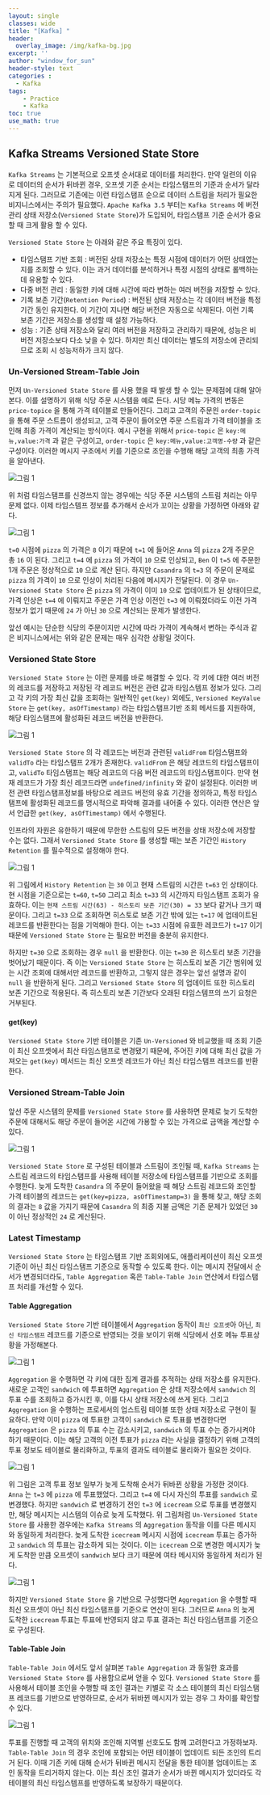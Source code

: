 ```yaml
--- 
layout: single
classes: wide
title: "[Kafka] "
header:
  overlay_image: /img/kafka-bg.jpg
excerpt: ''
author: "window_for_sun"
header-style: text
categories :
  - Kafka
tags:
    - Practice
    - Kafka
toc: true
use_math: true
---  
```


## Kafka Streams Versioned State Store
`Kafka Streams` 는 기본적으로 오프셋 순서대로 데이터를 처리한다. 
만약 일련의 이유로 데이터의 순서가 뒤바뀐 경우, 오프셋 기준 순서는 타임스탬프의 기준과 순서가 달라지게 된다. 
그러므로 기존에는 이런 타임스탬프 순으로 데이터 스트림을 처리가 필요한 비지니스에서는 주의가 필요했다. 
`Apache Kafka 3.5` 부터는 `Kafka Streams` 에 버전 관리 상태 저장소(`Versioned State Store`)가 도입되어, 
타임스탬프 기준 순서가 중요할 때 크게 활용 할 수 있다.  

`Versioned State Store` 는 아래와 같은 주요 특징이 있다. 

- 타임스탬프 기반 조회 : 버전된 상태 저장소는 특정 시점에 데이터가 어떤 상태였는지를 조회할 수 있다. 이는 과거 데이터를 분석하거나 특정 시점의 상태로 롤백하는 데 유용할 수 있다. 
- 다중 버전 관리 : 동일한 키에 대해 시간에 따라 변하는 여러 버전을 저장할 수 있다. 
- 기록 보존 기간(`Retention Period`) : 버전된 상태 저장소는 각 데이터 버전을 특정 기간 동인 유지한다. 이 기간이 지나면 해당 버전은 자동으로 삭제된다. 이런 기록 보존 기간은 저장소를 생성할 때 설정 가능하다. 
- 성능 : 기존 상태 저장소와 달리 여러 버전을 저장하고 관리하기 때문에, 성능은 비버전 저장소보다 다소 낮을 수 있다. 하지만 최신 데이터는 별도의 저장소에 관리되므로 조회 시 성능저하가 크지 않다.  


### Un-Versioned Stream-Table Join
먼저 `Un-Versioned State Store` 를 사용 했을 때 발생 할 수 있는 문제점에 대해 알아본다. 
이를 설명하기 위해 식당 주문 시스템을 예로 든다. 
시당 메뉴 가격의 변동은 `price-topice` 을 통해 가격 테이블로 만들어진다. 
그리고 고객의 주문읜 `order-topic` 을 통해 주문 스트름이 생성되고, 
고객 주문이 들어오면 주문 스트림과 가격 테이블을 조인해 최종 가격이 계산되는 방식이다. 
예시 구현을 위해서 `price-topic` 은 `key:메뉴,value:가격` 과 같은 구성이고, 
`order-topic` 은 `key:메뉴,value:고객명-수량` 과 같은 구성이다. 
이러한 메시지 구조에서 키를 기준으로 조인을 수행해 해당 고객의 최종 가격을 알아낸다.  


![그림 1]({{site.baseurl}}/img/kafka/kafka-streams-versioned-state-store-1.drawio.png)


위 처럼 타임스탬프를 신경쓰지 않는 경우에는 식당 주문 시스템의 스트림 처리는 아무 문제 없다. 
이제 타임스템프 정보를 추가해서 순서가 꼬이는 상황을 가정하면 아래와 같다.  


![그림 1]({{site.baseurl}}/img/kafka/kafka-streams-versioned-state-store-2.drawio.png)

`t=0` 시점에 `pizza` 의 가격은 `8` 이기 때문에 `t=1` 에 들어온 `Anna` 의 `pizza` 2개 주문은 총 `16` 이 된다. 
그리고 `t=4` 에 `pizza` 의 가격이 `10` 으로 인상되고, `Ben` 이 `t=5` 에 주문한 1개 주문은 정상적으로 `10` 으로 계산 된다. 
하지만 `Casandra` 의 `t=3` 의 주문이 문제로 `pizza` 의 가격이 `10` 으로 인상이 처리된 다음에 메시지가 전달된다. 
이 경우 `Un-Versioned State Store` 은 `pizza` 의 가격이 이미 `10` 으로 업데이트가 된 상태이므로, 
가격 인상은 `t=4` 에 이뤄지고 주문은 가격 인상 이전인 `t=3` 에 이뤄졌더라도 이전 가격정보가 없기 때문에 `24` 가 아닌 `30` 으로 계산되는 문제가 발생한다.  

앞선 예시는 단순한 식당의 주문이지만 시간에 따라 가격이 계속해서 변하는 주식과 같은 비지니스에서는 위와 같은 문제는 매우 심각한 상황일 것이다.  

### Versioned State Store
`Versioned State Store` 는 이런 문제를 바로 해결할 수 있다. 
각 키에 대한 여러 버전의 레코드를 저장하고 저장된 각 레코드 버전은 관련 값과 타임스템프 정보가 있다. 
그리고 각 키의 가장 최신 값을 조회하는 일반적인 `get(key)` 외에도, 
`Versioned KeyValue Store` 는 `get(key, asOfTimestamp)` 라는 타임스탬프기반 조회 메서드를 지원하여, 
해당 타임스탬프에 활성화된 레코드 버전을 반환한다.  


![그림 1]({{site.baseurl}}/img/kafka/kafka-streams-versioned-state-store-3.drawio.png)

`Versioned State Store` 의 각 레코드는 버전과 관련된 `validFrom` 타임스탬프와 `validTo` 라는 타임스탬프 2개가 존재한다. 
`validFrom` 은 해당 레코드의 타임스탬프이고, `validTo` 타임스탬프는 해당 레코드의 다음 버전 레코드의 타임스탬프이다. 
만약 현재 레코드가 가장 최신 레코드라면 `undefined/infinity` 와 같이 설정된다. 
이러한 버전 관련 타임스탬프정보를 바탕으로 레코드 버전의 유효 기간을 정의하고, 
특정 타임스탬프에 활성화된 레코드를 명시적으로 파악해 결과를 내어줄 수 있다. 
이러한 연산은 앞서 언급한 `get(key, asOfTimestamp)` 에서 수행된다.  

인프라의 자원은 유한하기 때문에 무한한 스트림의 모든 버전을 상태 저장소에 저장할 수는 없다. 
그래서 `Versioned State Store` 를 생성할 때는 보존 기간인 `History Retention` 를 필수적으로 설정해야 한다.  


![그림 1]({{site.baseurl}}/img/kafka/kafka-streams-versioned-state-store-4.drawio.png)


위 그림에서 `History Retention` 는 `30` 이고 현재 스트림의 시간은 `t=63` 인 상태이다. 
현 시점을 기준으로는 `t=60`, `t=50` 그리고 최소 `t=33` 의 시간까지 타임스탬프 조회가 유효하다. 
이는 `현재 스트림 시간(63) - 히스토리 보존 기간(30) = 33` 보다 같거나 크기 때문이다. 
그리고 `t=33` 으로 조회하면 히스토로 보존 기간 밖에 있는 `t=17` 에 업데이트된 레코드를 반환한다는 점을 기억해야 한다. 
이는 `t=33` 시점에 유효한 레코드가 `t=17` 이기 때문에 `Versioned State Store` 는 필요한 버전을 충분히 유지한다.  

하지만 `t=30` 으로 조회하는 경우 `null` 을 반환한다. 
이는 `t=30` 은 히스토리 보존 기간을 벗어났기 때문이다. 
즉 이는 `Versioned State Store` 는 히스토리 보존 기간 범위에 있는 시간 조회에 대해서만 레코드를 반환하고, 
그렇지 않은 경우는 앞선 설명과 같이 `null` 을 반환하게 된다. 
그리고 `Versioned State Store` 의 업데이트 또한 히스토리 보존 기간으로 적용된다. 
즉 히스토리 보존 기간보다 오래된 타임스템프의 쓰기 요청은 거부된다.  


#### get(key)
`Versioned State Store` 기반 테이블은 기존 `Un-Versioned` 와 비교했을 때 조회 기준이 최신 오프셋에서 
최산 타임스탬프로 변경됐기 때문에, 주어진 키에 대해 최신 값을 가져오는 `get(key)` 메서드는 최신 오프셋 레코드가 아닌 최신 타임스탬프 레코드를 반환한다.  


### Versioned Stream-Table Join
앞선 주문 시스템의 문제를 `Versioned State Store` 를 사용하면 문제로 늦기 도착한 주문에 대해서도 해당 주문이 들어온 시간에 가용할 수 있는 가격으로 금액을 계산할 수 있다. 


![그림 1]({{site.baseurl}}/img/kafka/kafka-streams-versioned-state-store-5.drawio.png)

`Versioned State Store` 로 구성된 테이블과 스트림이 조인될 때, 
`Kafka Streams` 는 스트림 레코드의 타임스탬프를 사용해 테이블 저장소에 타임스탬프를 기반으로 조회를 수행한다. 
늦게 도착한 `Casandra` 의 주문이 들어왔을 때 해당 스트림 레코드와 조인할 가격 테이블의 레코드는 
`get(key=pizza, asOfTimestamp=3)` 을 통해 찾고, 
해당 조회의 결과는 `8` 값을 가지기 때문에 `Casandra` 의 최종 지불 금액은 기존 문제가 있었던 `30` 이 아닌 정상적인 `24` 로 계산된다.  

### Latest Timestamp
`Versioned State Store` 는 타임스탬프 기반 조회외에도, 
애플리케이션이 최신 오프셋 기준이 아닌 최신 타임스탬프 기준으로 동작할 수 있도록 한다. 
이는 메시지 전달에서 순서가 변경되더라도, `Table Aggregation` 혹은 `Table-Table Join` 연산에서 타임스탬프 처리를 개선할 수 있다.  

#### Table Aggregation
`Versioned State Store` 기반 테이블에서 `Aggregation` 동작이 `최신 오프셋`아 아닌, 
`최신 타임스탬프` 레코드를 기준으로 반영되는 것을 보이기 위해 식당에서 선호 메뉴 투표상황을 가정해본다.  


![그림 1]({{site.baseurl}}/img/kafka/kafka-streams-versioned-state-store-6.drawio.png)

`Aggregation` 을 수행하면 각 키에 대한 집계 결과를 추적하는 상태 저장소를 유지한다. 
새로운 고객인 `sandwich` 에 투표하면 `Aggregation` 은 상태 저장소에서 `sandwich` 의 투표 수를 조회하고 증가시킨 후, 
이를 다시 상태 저장소에 쓰게 된다. 
그리고 `Aggregation` 을 수행하는 프로세서의 업스트림 테이블 또한 상태 저장소로 구현이 필요하다. 
만약 이미 `pizza` 에 투표한 고객이 `sandwich` 로 투표를 변경한다면 `Aggregation` 은 `pizza` 의 투표 수는 감소시키고, 
`sandwich` 의 투표 수는 증가시켜야 하기 때문이다. 
이는 해당 고객의 이전 투표가 `pizza` 라는 사실을 결정하기 위해 고객의 투표 정보도 테이블로 물리화하고, 
투표의 결과도 테이블로 물리화가 필요한 것이다.  


![그림 1]({{site.baseurl}}/img/kafka/kafka-streams-versioned-state-store-7.drawio.png)

위 그림은 고객 투표 정보 일부가 늦게 도착해 순서가 뒤바뀐 상황을 가정한 것이다. 
`Anna` 는 `t=3` 에 `pizza` 에 투표했었다. 
그리고 `t=4` 에 다시 자신의 투표를 `sandwich` 로 변경했다. 
하지만 `sandwich` 로 변경하기 전인 `t=3` 에 `icecream` 으로 투표를 변경했지만, 
해당 메시지는 시스템의 이슈로 늦게 도착했다. 
위 그림처럼 `Un-Versioned State Store` 를 사용한 경우에는 `Kafka Streams` 의 `Aggregation` 동작을 
이를 다른 메시지와 동일하게 처리한다. 
늦게 도착한 `icecream` 메시지 시점에 `icecream` 투표는 증가하고 `sandwich` 의 투표는 감소하게 되는 것이다. 
이는 `icecream` 으로 변경한 메시지가 늦게 도착한 만큼 오프셋이 `sandwich` 보다 크기 때문에 여타 메시지와 동일하게 처리가 된다.  


![그림 1]({{site.baseurl}}/img/kafka/kafka-streams-versioned-state-store-8.drawio.png)

하지만 `Versioned State Store` 을 기반으로 구성했다면 `Aggregation` 을 수행할 때 최신 오프셋이 아닌 최신 타임스탬프를 기준으로 연산이 된다. 
그러므로 `Anna` 의 늦게 도착한 `icecream` 투표는 투표에 반영되지 않고 투표 결과는 최신 타임스템프를 기준으로 구성된다.  


#### Table-Table Join
`Table-Table Join` 에서도 앞서 살펴본 `Table Aggregation` 과 동일한 효과를 `Versioned State Store` 를 사용함으로써 얻을 수 있다. 
`Versioned State Store` 를 사용해서 테이블 조인을 수행할 때 조인 결과는 키별로 각 소스 테이블의 최신 타임스탬프 레코드를 기반으로 반영하므로, 
순서가 뒤바뀐 메시지가 있는 경우 그 차이를 확인할 수 있다.  


![그림 1]({{site.baseurl}}/img/kafka/kafka-streams-versioned-state-store-9.drawio.png)

투표를 진행할 때 고객의 위치와 조인해 지역별 선호도도 함께 고려한다고 가정하보자. 
`Table-Table Join` 의 경우 조인에 포함되는 어떤 테이블이 업데이트 되든 조인의 트리거 된다. 
이때 기존 키에 대해 순서가 뒤바뀐 메시지 전달을 통한 테이블 업데이트는 조인 동작을 트리거하지 않는다. 
이는 최신 조인 결과가 순서가 바뀐 메시지가 있더라도 각 테이블의 최신 타임스템프를 반영하도록 보장하기 때문이다.  

